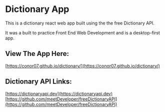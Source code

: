 # Dictionary App

This is a dictionary react web app built using the the free Dictionary API.

It was a built to practice Front End Web Development and is a desktop-first app.

## View The App Here:

[https://conor07.github.io/dictionary/](https://conor07.github.io/dictionary/)

## Dictionary API Links:

[https://dictionaryapi.dev](https://dictionaryapi.dev)  
[https://github.com/meetDeveloper/freeDictionaryAPI](https://github.com/meetDeveloper/freeDictionaryAPI)
